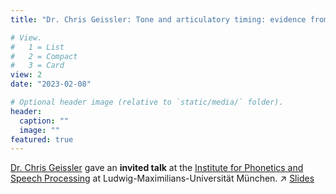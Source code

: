 ```yaml
---
title: "Dr. Chris Geissler: Tone and articulatory timing: evidence from Tibetan"

# View.
#   1 = List
#   2 = Compact
#   3 = Card
view: 2
date: "2023-02-08"

# Optional header image (relative to `static/media/` folder).
header:
  caption: ""
  image: ""
featured: true
---
```


[Dr. Chris Geissler](https://slam.phil.hhu.de/authors/chris/) gave an **invited talk** at the [Institute for Phonetics and Speech Processing](https://www.en.phonetik.uni-muenchen.de/institute/index.html) at Ludwig-Maximilians-Universität München. 
 :arrow_upper_right: [Slides](https://slam.phil.hhu.de/pdfs)